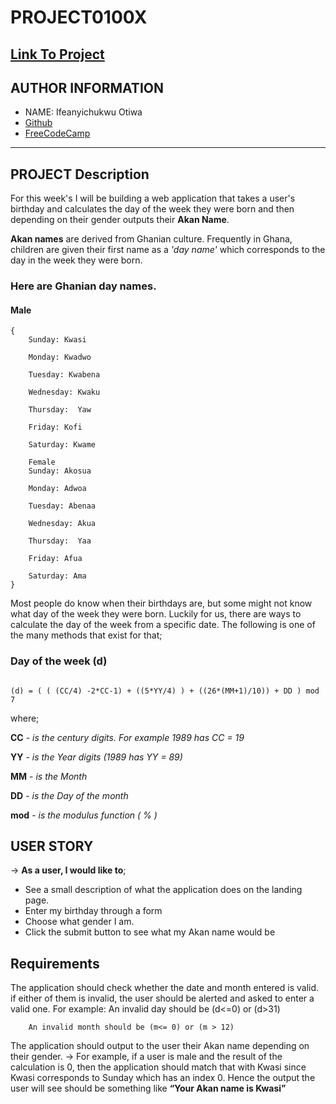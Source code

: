 # PROJECT0100X
[Link To Project](https://htmlpreview.github.io/?https://github.com/ifeanyiotiwa-hub/project0100x/blob/master/index.html)
-------------------------------------------------------------------------------------------------------------------------------------------------------------------
## AUTHOR INFORMATION
- NAME: Ifeanyichukwu Otiwa
- [Github](https://github.com/ifeanyiotiwa-hub)
- [FreeCodeCamp](https://www.freecodecamp.org/istar007)

-------------------------------------------------------------------------------------------------------------------------------------------------------------------
## PROJECT Description
For this week's I will be  building a web application that takes a user's birthday and calculates the day of the week they were born and then depending on their gender outputs their **Akan Name**. 

**Akan names** are derived from Ghanian culture. Frequently in Ghana, children are given their first name as a _'day name'_ which corresponds to the day in the week they were born. 

### Here are Ghanian day names.

#### Male
```
{ 
    Sunday: Kwasi

    Monday: Kwadwo

    Tuesday: Kwabena

    Wednesday: Kwaku

    Thursday:  Yaw

    Friday: Kofi

    Saturday: Kwame

    Female
    Sunday: Akosua

    Monday: Adwoa

    Tuesday: Abenaa

    Wednesday: Akua

    Thursday:  Yaa

    Friday: Afua

    Saturday: Ama
}
```

Most people do know when their birthdays are, but some might not know what day of the week they were born. Luckily for us, there are ways to calculate the day of the week from a specific date. The following is one of the many methods that exist for that;

### Day of the week  (d)

``` 

(d) = ( ( (CC/4) -2*CC-1) + ((5*YY/4) ) + ((26*(MM+1)/10)) + DD ) mod 7

```

 where;

 **CC** - *is the century digits. For example 1989 has CC = 19*

 **YY** - *is the Year digits (1989 has YY = 89)*

 **MM** -  *is the Month*

 **DD** - *is the Day of the month* 

 **mod** - *is the modulus function ( % )*

## USER STORY
 
 -> **As a user, I would like to**;

- See a  small description of what the application does on the landing page.
- Enter my birthday through a form 
- Choose what gender I am.
- Click the submit button to see what my Akan name would be

## Requirements 

The application should check whether the date and month entered is valid. if either of them is invalid,  the user should be alerted and asked to enter a valid one. For example:
        An invalid day should be (d<=0) or (d>31)

        An invalid month should be (m<= 0) or (m > 12)  

The application should output to the user their Akan name depending on their gender. 
-> For example, if a user is male and the result of the calculation is 0, then the application should match that with Kwasi since Kwasi corresponds to Sunday which has an index 0. Hence the output the user will see should be something like **“Your Akan name is Kwasi”**
